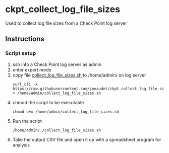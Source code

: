 # ckpt_collect_log_file_sizes
Used to collect log file sizes from a Check Point log server

## Instructions

### Script setup
1. ssh into a Check Point log server as admin
1. enter expert mode
1. copy file [collect_log_file_sizes.sh](https://raw.githubusercontent.com/joeaudet/ckpt_collect_log_file_sizes/master/collect_log_file_sizes.sh) to /home/admin/ on log server
   ```
   curl_cli -k https://raw.githubusercontent.com/joeaudet/ckpt_collect_log_file_sizes/master/collect_log_file_sizes.sh > /home/admin/collect_log_file_sizes.sh
   ```
1. chmod the script to be executable
   ```
   chmod u+x /home/admin/collect_log_file_sizes.sh
   ```
1. Run the script
   ```
   /home/admin/./collect_log_file_sizes.sh
   ```
1. Take the output CSV file and open it up with a spreadsheet program for analysis
